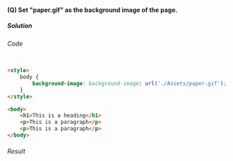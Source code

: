 #### (Q) Set "paper.gif" as the background image of the page.

<h5>Solution</h5>

###### Code

```HTML

<style>
    body {
        background-image: background-image: url('./Assets/paper.gif');
    }
</style>

<body>
    <h1>This is a heading</h1>
    <p>This is a paragraph</p>
    <p>This is a paragraph</p>
</body>

```

###### Result

